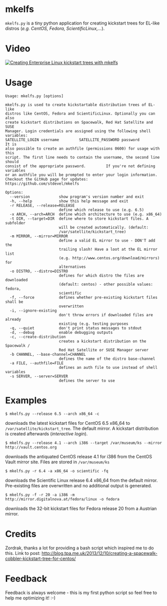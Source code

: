 mkelfs
======

`mkelfs.py` is a tiny python application for creating kickstart trees for EL-like distros (*e.g. CentOS, Fedora, ScientificLinux,...*).



Video
=====
[![Creating Enterprise Linux kickstart trees with mkelfs](http://img.youtube.com/vi/FLzz2znW2vc/0.jpg)](http://www.youtube.com/watch?v=FLzz2znW2vc)



Usage
=====
```
Usage: mkelfs.py [options]

mkelfs.py is used to create kickstartable distribution trees of EL-like
distros like CentOS, Fedora and ScientificLinux. Optionally you can also
create kickstart distributions on Spacewalk, Red Hat Satellite and SUSE
Manager. Login credentials are assigned using the following shell variables:
SATELLITE_LOGIN username         SATELLITE_PASSWORD password          It is
also possible to create an authfile (permissions 0600) for usage with this
script. The first line needs to contain the username, the second line should
consist of the appropriate password.         If you're not defining variables
or an authfile you will be prompted to enter your login information.
Checkout the GitHub page for updates: https://github.com/stdevel/mkelfs

Options:
  --version             show program's version number and exit
  -h, --help            show this help message and exit
  -r RELEASE, --release=RELEASE
                        define which release to use (e.g. 6.5)
  -x ARCH, --arch=ARCH  define which architecture to use (e.g. x86_64)
  -t DIR, --target=DIR  define where to store kickstart files. A subfolder
                        will be created automatically. (default:
                        /var/satellite/kickstart_tree)
  -m MIRROR, --mirror=MIRROR
                        define a valid EL mirror to use - DON'T add the
                        trailing slash! Have a loot at the EL mirror list
                        (e.g. http://www.centos.org/download/mirrors) for
                        alternatives
  -o DISTRO, --distro=DISTRO
                        defines for which distro the files are downloaded
                        (default: centos) - other possible values: fedora,
                        scientific
  -f, --force           defines whether pre-existing kickstart files shall be
                        overwritten
  -i, --ignore-existing
                        don't throw errors if downloaded files are already
                        existing (e.g. testing purposes
  -q, --quiet           don't print status messages to stdout
  -d, --debug           enable debugging outputs
  -c, --create-distribution
                        creates a kickstart distribution on the Spacewalk /
                        Red Hat Satellite or SUSE Manager server
  -b CHANNEL, --base-channel=CHANNEL
                        defines the name of the distro base-channel
  -a FILE, --authfile=FILE
                        defines an auth file to use instead of shell variables
  -s SERVER, --server=SERVER
                        defines the server to use
```



Examples
========
```
$ mkelfs.py --release 6.5 --arch x86_64 -c
```
downloads the latest kickstart files for CentOS 6.5 x86_64 to `/var/satellite/kickstart_tree`.
The default mirror. A kickstart distribution is created afterwards (*interactive login*).

```
$ mkelfs.py --release 4.1 --arch i386 --target /var/museum/ks --mirror http://vault.centos.org
```
downloads the antiquated CentOS release 4.1 for i386 from the CentOS Vault mirror site.
Files are stored in `/var/museum/ks`

```
$ mkelfs.py -r 6.4 -a x86_64 -o scientific -fq
```
downloads the Scientific Linux release 6.4 x86_64 from the default mirror. Pre-existing files are overwritten and no additional output is generated.

```
$ mkelfs.py -f -r 20 -a i386 -m http://mirror.digitalnova.at/fedora/linux -o fedora
```
downloads the 32-bit kickstart files for Fedora release 20 from a Austrian mirror.



Credits
=======
Zordrak, thanks a lot for providing a bash script which inspired me to do this.
Link to post: http://blog.tpa.me.uk/2013/12/10/creating-a-spacewalk-cobbler-kickstart-tree-for-centos/



Feedback
========
Feedback is always welcome - this is my first python script so feel free to help me optimizing it! :-)
